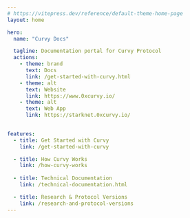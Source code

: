 ```yaml
---
# https://vitepress.dev/reference/default-theme-home-page
layout: home

hero:
  name: "Curvy Docs"

  tagline: Documentation portal for Curvy Protocol
  actions:
    - theme: brand
      text: Docs 
      link: /get-started-with-curvy.html
    - theme: alt
      text: Website 
      link: https://www.0xcurvy.io/
    - theme: alt
      text: Web App
      link: https://starknet.0xcurvy.io/
  

features:
  - title: Get Started with Curvy
    link: /get-started-with-curvy

  - title: How Curvy Works
    link: /how-curvy-works
    
  - title: Technical Documentation
    link: /technical-documentation.html

  - title: Research & Protocol Versions
    link: /research-and-protocol-versions  
---
```



